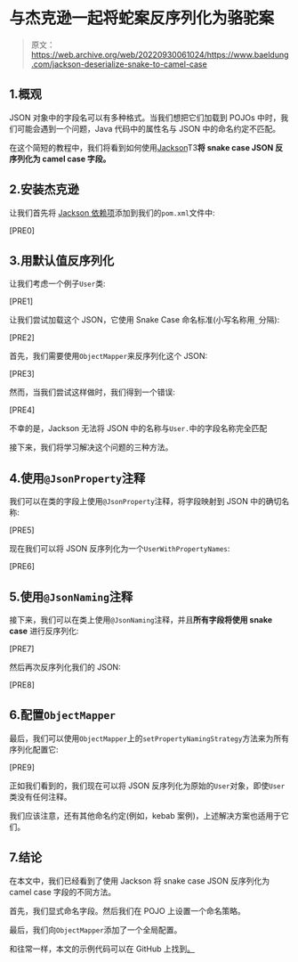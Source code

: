 # 与杰克逊一起将蛇案反序列化为骆驼案

> 原文：<https://web.archive.org/web/20220930061024/https://www.baeldung.com/jackson-deserialize-snake-to-camel-case>

## 1.概观

JSON 对象中的字段名可以有多种格式。当我们想把它们加载到 POJOs 中时，我们可能会遇到一个问题，Java 代码中的属性名与 JSON 中的命名约定不匹配。

在这个简短的教程中，我们将看到如何使用[Jackson](/web/20220524023433/https://www.baeldung.com/jackson)T3**将 snake case JSON 反序列化为 camel case 字段。**

## 2.安装杰克逊

让我们首先将 [Jackson 依赖项](https://web.archive.org/web/20220524023433/https://search.maven.org/classic/#search%7Cgav%7C1%7Cg%3A%22com.fasterxml.jackson.core%22%20AND%20a%3A%22jackson-databind%22)添加到我们的`pom.xml`文件中:

[PRE0]

## 3.用默认值反序列化

让我们考虑一个例子`User`类:

[PRE1]

让我们尝试加载这个 JSON，它使用 Snake Case 命名标准(小写名称用`_`分隔):

[PRE2]

首先，我们需要使用`ObjectMapper`来反序列化这个 JSON:

[PRE3]

然而，当我们尝试这样做时，我们得到一个错误:

[PRE4]

不幸的是，Jackson 无法将 JSON 中的名称与`User.`中的字段名称完全匹配

接下来，我们将学习解决这个问题的三种方法。

## 4.使用`@JsonProperty`注释

我们可以在类的字段上使用`@JsonProperty`注释，将字段映射到 JSON 中的确切名称:

[PRE5]

现在我们可以将 JSON 反序列化为一个`UserWithPropertyNames`:

[PRE6]

## 5.使用`@JsonNaming`注释

接下来，我们可以在类上使用`@JsonNaming`注释，并且**所有字段将使用 snake case** 进行反序列化:

[PRE7]

然后再次反序列化我们的 JSON:

[PRE8]

## 6.配置`ObjectMapper`

最后，我们可以使用`ObjectMapper`上的`setPropertyNamingStrategy`方法来为所有序列化配置它:

[PRE9]

正如我们看到的，我们现在可以将 JSON 反序列化为原始的`User`对象，即使`User`类没有任何注释。

我们应该注意，还有其他命名约定(例如，kebab 案例)，上述解决方案也适用于它们。

## 7.结论

在本文中，我们已经看到了使用 Jackson 将 snake case JSON 反序列化为 camel case 字段的不同方法。

首先，我们显式命名字段。然后我们在 POJO 上设置一个命名策略。

最后，我们向`ObjectMapper`添加了一个全局配置。

和往常一样，本文的示例代码可以在 GitHub 上找到[。](https://web.archive.org/web/20220524023433/https://github.com/eugenp/tutorials/tree/master/jackson-modules/jackson-conversions-2)